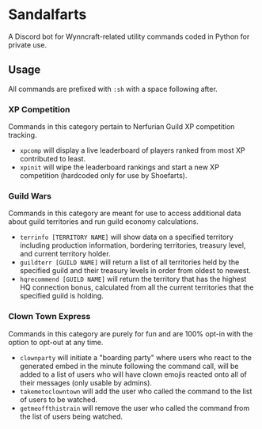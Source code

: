 # Sandalfarts

A Discord bot for Wynncraft-related utility commands coded in Python for private use.


## Usage

All commands are prefixed with `:sh` with a space following after.

### XP Competition

Commands in this category pertain to Nerfurian Guild XP competition tracking.

  - `xpcomp` will display a live leaderboard of players ranked from most XP contributed to least.
  - `xpinit` will wipe the leaderboard rankings and start a new XP competition (hardcoded only for use by Shoefarts).

### Guild Wars

Commands in this category are meant for use to access additional data about guild territories and run guild economy calculations.

  - `terrinfo [TERRITORY NAME]` will show data on a specified territory including production information, bordering territories, treasury level, and current territory holder.
  - `guildterr [GUILD NAME]` will return a list of all territories held by the specified guild and their treasury levels in order from oldest to newest.
  - `hqrecommend [GUILD NAME]` will return the territory that has the highest HQ connection bonus, calculated from all the current territories that the specified guild is holding.

### Clown Town Express

Commands in this category are purely for fun and are 100% opt-in with the option to opt-out at any time.

  - `clownparty` will initiate a "boarding party" where users who react to the generated embed in the minute following the command call, will be added to a list of users who will have clown emojis reacted onto all of their messages (only usable by admins).
  - `takemetoclowntown` will add the user who called the command to the list of users to be watched.
  - `getmeoffthistrain` will remove the user who called the command from the list of users being watched.
